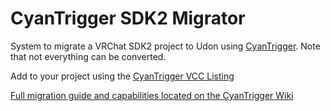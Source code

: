 # CyanTrigger SDK2 Migrator
System to migrate a VRChat SDK2 project to Udon using [CyanTrigger](https://github.com/CyanLaser/CyanTrigger). Note that not everything can be converted.

Add to your project using the [CyanTrigger VCC Listing](https://cyanlaser.github.io/CyanTrigger/)

[Full migration guide and capabilities located on the CyanTrigger Wiki](https://github.com/CyanLaser/CyanTrigger/wiki/SDK2-to-Udon-Migration)
